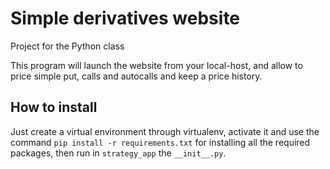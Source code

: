# Simple derivatives website
Project for the Python class

This program will launch the website from your local-host, and allow to price simple put, calls and autocalls and keep a price history.

## How to install

Just create a virtual environment through virtualenv, activate it and use the command `pip install -r requirements.txt` for installing all the required packages, then run in `strategy_app` the `__init__.py`.

